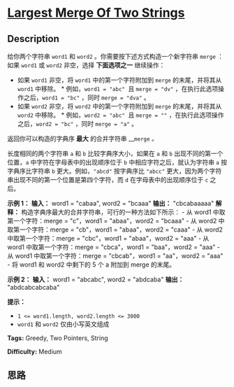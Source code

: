 # [Largest Merge Of Two Strings][title]

## Description

给你两个字符串 `word1` 和 `word2` 。你需要按下述方式构造一个新字符串 `merge` ：如果 `word1` 或 `word2`
非空，选择 **下面选项之一** 继续操作：

  * 如果 `word1` 非空，将 `word1` 中的第一个字符附加到 `merge` 的末尾，并将其从 `word1` 中移除。     * 例如，`word1 = "abc" `且 `merge = "dv"` ，在执行此选项操作之后，`word1 = "bc"` ，同时 `merge = "dva"` 。
  * 如果 `word2` 非空，将 `word2` 中的第一个字符附加到 `merge` 的末尾，并将其从 `word2` 中移除。     * 例如，`word2 = "abc" `且 `merge = ""` ，在执行此选项操作之后，`word2 = "bc"` ，同时 `merge = "a"` 。

返回你可以构造的字典序 **最大** 的合并字符串 __`merge` _。_

长度相同的两个字符串 `a` 和 `b` 比较字典序大小，如果在 `a` 和 `b` 出现不同的第一个位置，`a` 中字符在字母表中的出现顺序位于 `b`
中相应字符之后，就认为字符串 `a` 按字典序比字符串 `b` 更大。例如，`"abcd"` 按字典序比 `"abcc"`
更大，因为两个字符串出现不同的第一个位置是第四个字符，而 `d` 在字母表中的出现顺序位于 `c` 之后。

**示例 1：**
            **输入：** word1 = "cabaa", word2 = "bcaaa"    **输出：** "cbcabaaaaa"    **解释：** 构造字典序最大的合并字符串，可行的一种方法如下所示：    - 从 word1 中取第一个字符：merge = "c"，word1 = "abaa"，word2 = "bcaaa"    - 从 word2 中取第一个字符：merge = "cb"，word1 = "abaa"，word2 = "caaa"    - 从 word2 中取第一个字符：merge = "cbc"，word1 = "abaa"，word2 = "aaa"    - 从 word1 中取第一个字符：merge = "cbca"，word1 = "baa"，word2 = "aaa"    - 从 word1 中取第一个字符：merge = "cbcab"，word1 = "aa"，word2 = "aaa"    - 将 word1 和 word2 中剩下的 5 个 a 附加到 merge 的末尾。    

**示例 2：**
            **输入：** word1 = "abcabc", word2 = "abdcaba"    **输出：** "abdcabcabcaba"    

**提示：**

  * `1 <= word1.length, word2.length <= 3000`
  * `word1` 和 `word2` 仅由小写英文组成


**Tags:** Greedy, Two Pointers, String

**Difficulty:** Medium

## 思路

[title]: https://leetcode-cn.com/problems/largest-merge-of-two-strings

